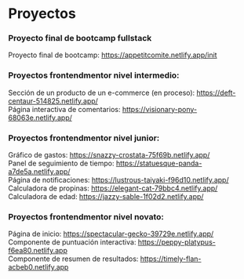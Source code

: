 # Proyectos
### Proyecto final de bootcamp fullstack
Proyecto final de bootcamp: https://appetitcomite.netlify.app/init
### Proyectos frontendmentor nivel intermedio:
Sección de un producto de un e-commerce (en proceso): https://deft-centaur-514825.netlify.app/ <br>
Página interactiva de comentarios: https://visionary-pony-68063e.netlify.app/<br>
### Proyectos frontendmentor nivel junior:
Gráfico de gastos: https://snazzy-crostata-75f69b.netlify.app/<br>
Panel de seguimiento de tiempo: https://statuesque-panda-a7de5a.netlify.app/<br>
Página de notificaciones: https://lustrous-taiyaki-f96d10.netlify.app/<br>
Calculadora de propinas: https://elegant-cat-79bbc4.netlify.app/<br>
Calculadora de edad: https://jazzy-sable-1f02d2.netlify.app/<br>
### Proyectos frontendmentor nivel novato:
Página de inicio: https://spectacular-gecko-39729e.netlify.app/<br>
Componente de puntuación interactiva: https://peppy-platypus-f6ea80.netlify.app<br>
Componente de resumen de resultados: https://timely-flan-acbeb0.netlify.app
